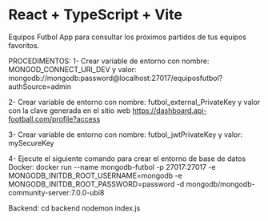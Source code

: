 # React + TypeScript + Vite

Equipos Futbol
App para consultar los próximos partidos de tus equipos favoritos.

PROCEDIMENTOS:
1- Crear variable de entorno con nombre: MONGOD_CONNECT_URI_DEV y valor: mongodb://mongodb:password@localhost:27017/equiposfutbol?authSource=admin

2- Crear variable de entorno con nombre: futbol_external_PrivateKey y valor con la clave generada en el sitio web
https://dashboard.api-football.com/profile?access

3- Crear variable de entorno con nombre: futbol_jwtPrivateKey y valor: mySecureKey

4- Ejecute el siguiente comando para crear el entorno de base de datos Docker:
docker run --name mongodb-futbol -p 27017:27017 -e MONGODB_INITDB_ROOT_USERNAME=mongodb -e MONGODB_INITDB_ROOT_PASSWORD=password -d mongodb/mongodb-community-server:7.0.0-ubi8

Backend:
cd backend
nodemon index.js
